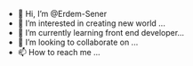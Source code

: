 - 👋 Hi, I’m @Erdem-Sener
- 👀 I’m interested in creating new world ...
- 🌱 I’m currently learning front end developer...
- 💞️ I’m looking to collaborate on ...
- 📫 How to reach me ...

<!---
Erdem-Sener/Erdem-Sener is a ✨ special ✨ repository because its `README.md` (this file) appears on your GitHub profile.
You can click the Preview link to take a look at your changes.
--->
